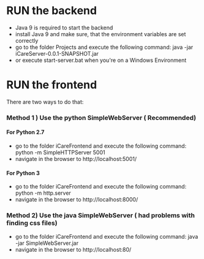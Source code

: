 # RUN the backend
- Java 9 is required to start the backend
- install Java 9 and make sure, that the environment variables are set correctly
- go to the folder Projects and execute the following command:
	java -jar iCareServer-0.0.1-SNAPSHOT.jar
- or execute start-server.bat when you're on a Windows Environment
# RUN the frontend
There are two ways to do that:

### Method 1 ) Use the python SimpleWebServer ( Recommended)
#### For Python 2.7
- go to the folder iCareFrontend and execute the following command:
    python -m SimpleHTTPServer 5001
- navigate in the browser to http://localhost:5001/

#### For Python 3
- go to the folder iCareFrontend and execute the following command:
    python -m http.server
- navigate in the browser to http://localhost:8000/

### Method 2) Use the java SimpleWebServer ( had problems with finding css files)
- go to the folder iCareFrontend and execute the following command:
    java -jar SimpleWebServer.jar
- navigate in the browser to http://localhost:80/

